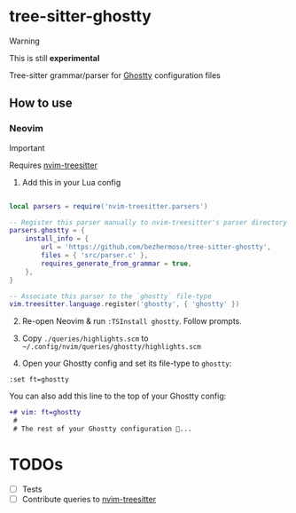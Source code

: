 # tree-sitter-ghostty

> [!WARNING]
> This is still **experimental**

Tree-sitter grammar/parser for [Ghostty] configuration files

## How to use

### Neovim

> [!IMPORTANT]
> Requires [nvim-treesitter]

1. Add this in your Lua config

```lua

local parsers = require('nvim-treesitter.parsers')

-- Register this parser manually to nvim-treesitter's parser directory
parsers.ghostty = {
    install_info = {
        url = 'https://github.com/bezhermoso/tree-sitter-ghostty',
        files = { 'src/parser.c' },
        requires_generate_from_grammar = true,
    },
}

-- Associate this parser to the `ghostty` file-type
vim.treesitter.language.register('ghostty', { 'ghostty' })
```

2. Re-open Neovim & run `:TSInstall ghostty`. Follow prompts.

3. Copy `./queries/highlights.scm` to `~/.config/nvim/queries/ghostty/highlights.scm`

4. Open your Ghostty config and set its file-type to `ghostty`:

```
:set ft=ghostty
```

You can also add this line to the top of your Ghostty config:

```diff
+# vim: ft=ghostty
 #
 # The rest of your Ghostty configuration 👻...
```

# TODOs

- [ ] Tests
- [ ] Contribute queries to [nvim-treesitter]

[Ghostty]: https://ghostty.org
[nvim-treesitter]: https://github.com/nvim-treesitter/nvim-treesitter

